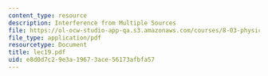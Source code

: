 ```yaml
---
content_type: resource
description: Interference from Multiple Sources
file: https://ol-ocw-studio-app-qa.s3.amazonaws.com/courses/8-03-physics-iii-spring-2003/e8d0d7c29e3a19673ace56173afbfa57_lec19.pdf
file_type: application/pdf
resourcetype: Document
title: lec19.pdf
uid: e8d0d7c2-9e3a-1967-3ace-56173afbfa57
---
```

